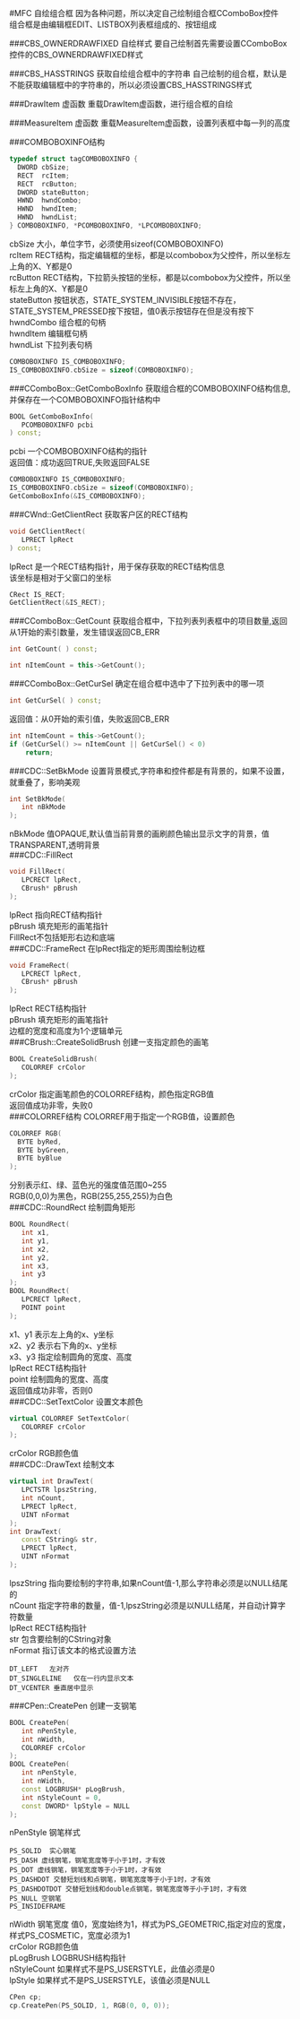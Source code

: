 #MFC 自绘组合框
因为各种问题，所以决定自己绘制组合框CComboBox控件             
组合框是由编辑框EDIT、LISTBOX列表框组成的、按钮组成             

###CBS_OWNERDRAWFIXED 自绘样式
要自己绘制首先需要设置CComboBox控件的CBS_OWNERDRAWFIXED样式

###CBS_HASSTRINGS 获取自绘组合框中的字符串
自己绘制的组合框，默认是不能获取编辑框中的字符串的，所以必须设置CBS_HASSTRINGS样式            

###DrawItem 虚函数
重载DrawItem虚函数，进行组合框的自绘

###MeasureItem 虚函数
重载MeasureItem虚函数，设置列表框中每一列的高度           

###COMBOBOXINFO结构
```cpp
typedef struct tagCOMBOBOXINFO {
  DWORD cbSize;
  RECT  rcItem;
  RECT  rcButton;
  DWORD stateButton;
  HWND  hwndCombo;
  HWND  hwndItem;
  HWND  hwndList;
} COMBOBOXINFO, *PCOMBOBOXINFO, *LPCOMBOBOXINFO;
```
cbSize 大小，单位字节，必须使用sizeof(COMBOBOXINFO)                      
rcItem RECT结构，指定编辑框的坐标，都是以combobox为父控件，所以坐标左上角的X、Y都是0                     
rcButton RECT结构，下拉箭头按钮的坐标，都是以combobox为父控件，所以坐标左上角的X、Y都是0                      
stateButton 按钮状态，STATE_SYSTEM_INVISIBLE按钮不存在，STATE_SYSTEM_PRESSED按下按钮，值0表示按钮存在但是没有按下                  
hwndCombo 组合框的句柄           
hwndItem 编辑框句柄          
hwndList 下拉列表句柄            
```cpp
COMBOBOXINFO IS_COMBOBOXINFO;
IS_COMBOBOXINFO.cbSize = sizeof(COMBOBOXINFO);
```        
###CComboBox::GetComboBoxInfo
获取组合框的COMBOBOXINFO结构信息,并保存在一个COMBOBOXINFO指针结构中             
```cpp
BOOL GetComboBoxInfo(
   PCOMBOBOXINFO pcbi
) const;
```
pcbi 一个COMBOBOXINFO结构的指针              
返回值：成功返回TRUE,失败返回FALSE            
```cpp
COMBOBOXINFO IS_COMBOBOXINFO;
IS_COMBOBOXINFO.cbSize = sizeof(COMBOBOXINFO);
GetComboBoxInfo(&IS_COMBOBOXINFO);
```
###CWnd::GetClientRect
获取客户区的RECT结构
```cpp
void GetClientRect(
   LPRECT lpRect 
) const;
```
lpRect 是一个RECT结构指针，用于保存获取的RECT结构信息                
该坐标是相对于父窗口的坐标                    
```cpp
CRect IS_RECT;
GetClientRect(&IS_RECT);
```
###CComboBox::GetCount
获取组合框中，下拉列表列表框中的项目数量,返回从1开始的索引数量，发生错误返回CB_ERR   
```cpp
int GetCount( ) const;
```
```cpp
int nItemCount = this->GetCount();
```
###CComboBox::GetCurSel
确定在组合框中选中了下拉列表中的哪一项
```cpp
int GetCurSel( ) const;
```
返回值：从0开始的索引值，失败返回CB_ERR          
```cpp
int nItemCount = this->GetCount();
if (GetCurSel() >= nItemCount || GetCurSel() < 0)
	return;
```
###CDC::SetBkMode
设置背景模式,字符串和控件都是有背景的，如果不设置，就重叠了，影响美观
```cpp
int SetBkMode(
   int nBkMode 
);
```
nBkMode 值OPAQUE,默认值当前背景的画刷颜色输出显示文字的背景，值TRANSPARENT,透明背景                
###CDC::FillRect
```cpp
void FillRect(
   LPCRECT lpRect,
   CBrush* pBrush 
);
```
lpRect 指向RECT结构指针            
pBrush 填充矩形的画笔指针           
FillRect不包括矩形右边和底端             
###CDC::FrameRect
在lpRect指定的矩形周围绘制边框          
```cpp
void FrameRect(
   LPCRECT lpRect,
   CBrush* pBrush 
);
```
lpRect RECT结构指针            
pBrush 填充矩形的画笔指针           
边框的宽度和高度为1个逻辑单元          
###CBrush::CreateSolidBrush
创建一支指定颜色的画笔      
```cpp
BOOL CreateSolidBrush(
   COLORREF crColor 
);
```
crColor 指定画笔颜色的COLORREF结构，颜色指定RGB值           
返回值成功非零，失败0           
###COLORREF结构
COLORREF用于指定一个RGB值，设置颜色
```cpp
COLORREF RGB(
  BYTE byRed,
  BYTE byGreen,
  BYTE byBlue
);
```
分别表示红、绿、蓝色光的强度值范围0~255           
RGB(0,0,0)为黑色，RGB(255,255,255)为白色          
###CDC::RoundRect
绘制圆角矩形
```cpp
BOOL RoundRect(
   int x1,
   int y1,
   int x2,
   int y2,
   int x3,
   int y3 
);
BOOL RoundRect(
   LPCRECT lpRect,
   POINT point 
);
```
x1、y1 表示左上角的x、y坐标       
x2、y2 表示右下角的x、y坐标       
x3、y3 指定绘制圆角的宽度、高度          
lpRect RECT结构指针      
point 绘制圆角的宽度、高度       
返回值成功非零，否则0     
###CDC::SetTextColor
设置文本颜色
```cpp
virtual COLORREF SetTextColor(
   COLORREF crColor 
);
```
crColor RGB颜色值        
###CDC::DrawText
绘制文本
```cpp
virtual int DrawText(
   LPCTSTR lpszString,
   int nCount,
   LPRECT lpRect,
   UINT nFormat 
);
int DrawText(
   const CString& str,
   LPRECT lpRect,
   UINT nFormat 
);
```
lpszString 指向要绘制的字符串,如果nCount值-1,那么字符串必须是以NULL结尾的        
nCount 指定字符串的数量，值-1,lpszString必须是以NULL结尾，并自动计算字符数量          
lpRect RECT结构指针          
str 包含要绘制的CString对象       
nFormat 指订该文本的格式设置方法
```text
DT_LEFT   左对齐        
DT_SINGLELINE   仅在一行内显示文本     
DT_VCENTER 垂直居中显示
```
###CPen::CreatePen
创建一支钢笔
```cpp
BOOL CreatePen(
   int nPenStyle,
   int nWidth,
   COLORREF crColor 
);
BOOL CreatePen(
   int nPenStyle,
   int nWidth,
   const LOGBRUSH* pLogBrush,
   int nStyleCount = 0,
   const DWORD* lpStyle = NULL 
);
```
nPenStyle 钢笔样式  
```text
PS_SOLID  实心钢笔
PS_DASH 虚线钢笔，钢笔宽度等于小于1时，才有效   
PS_DOT 虚线钢笔，钢笔宽度等于小于1时，才有效   
PS_DASHDOT 交替短划线和点钢笔，钢笔宽度等于小于1时，才有效 
PS_DASHDOTDOT 交替短划线和double点钢笔，钢笔宽度等于小于1时，才有效
PS_NULL 空钢笔
PS_INSIDEFRAME 
```            
nWidth 钢笔宽度  值0，宽度始终为1，样式为PS_GEOMETRIC,指定对应的宽度，样式PS_COSMETIC，宽度必须为1            
crColor RGB颜色值         
pLogBrush LOGBRUSH结构指针          
nStyleCount 如果样式不是PS_USERSTYLE，此值必须是0           
lpStyle 如果样式不是PS_USERSTYLE，该值必须是NULL           
```cpp
CPen cp;
cp.CreatePen(PS_SOLID, 1, RGB(0, 0, 0));
```




